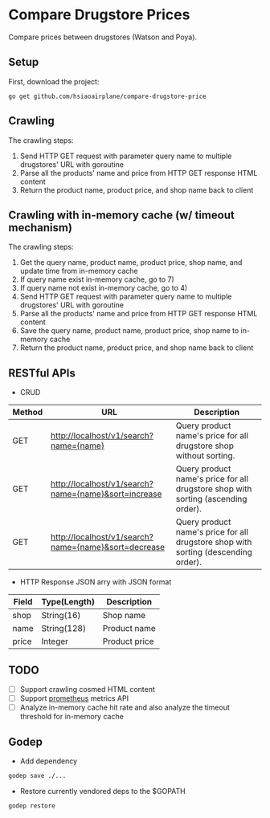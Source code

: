 # Compare Drugstore Prices

Compare prices between drugstores (Watson and Poya).

## Setup

First, download the project:

    go get github.com/hsiaoairplane/compare-drugstore-price

## Crawling

The crawling steps:
1) Send HTTP GET request with parameter query name to multiple drugstores' URL with goroutine
2) Parse all the products' name and price from HTTP GET response HTML content
3) Return the product name, product price, and shop name back to client

## Crawling with in-memory cache (w/ timeout mechanism)

The crawling steps:
1) Get the query name, product name, product price, shop name, and update time from in-memory cache
2) If query name exist in-memory cache, go to 7)
3) If query name not exist in-memory cache, go to 4)
4) Send HTTP GET request with parameter query name to multiple drugstores' URL with goroutine
5) Parse all the products' name and price from HTTP GET response HTML content
6) Save the query name, product name, product price, shop name to in-memory cache
7) Return the product name, product price, and shop name back to client

## RESTful APIs

* CRUD

|    Method   |     URL     | Description |
|-------------|-------------|-------------|
| GET | <http://localhost/v1/search?name={name}> | Query product name's price for all drugstore shop without sorting. |
| GET | <http://localhost/v1/search?name={name}&sort=increase> | Query product name's price for all drugstore shop with sorting (ascending order). |
| GET | <http://localhost/v1/search?name={name}&sort=decrease> | Query product name's price for all drugstore shop with sorting (descending order). |

* HTTP Response JSON arry with JSON format

|    Field     | Type(Length) |  Description |
|--------------|--------------|--------------|
|     shop     |  String(16)  |   Shop name  |
|     name     |  String(128) | Product name |
|     price    |  Integer     | Product price|

## TODO

* [ ] Support crawling cosmed HTML content
* [ ] Support [prometheus](https://prometheus.io) metrics API
* [ ] Analyze in-memory cache hit rate and also analyze the timeout threshold for in-memory cache

## Godep

* Add dependency

```sh
godep save ./...
```

* Restore currently vendored deps to the $GOPATH

```sh
godep restore
```
